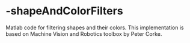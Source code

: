 # -shapeAndColorFilters
Matlab code for filtering shapes and their colors. This implementation is based on Machine Vision and Robotics toolbox by Peter Corke.
